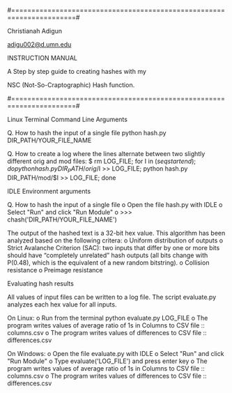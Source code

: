 #======================================================================#

Christianah Adigun

adigu002@d.umn.edu

INSTRUCTION MANUAL

A Step by step guide to creating hashes with my

NSC (Not-So-Craptographic) Hash function.

#======================================================================#

Linux Terminal Command Line Arguments

Q. How to hash the input of a single file python hash.py DIR_PATH/YOUR_FILE_NAME

Q. How to create a log where the lines alternate between two slightly different orig and mod files: $ rm LOG_FILE; for I in $(seq start end); do python hash.py DIR_PATH/orig/$I >> LOG_FILE; python hash.py DIR_PATH/mod/$I >> LOG_FILE; done

IDLE Environment arguments

Q. How to hash the input of a single file o Open the file hash.py with IDLE o Select "Run" and click "Run Module" o >>> chash('DIR_PATH/YOUR_FILE_NAME')

The output of the hashed text is a 32-bit hex value. This algorithm has been analyzed based on the following critera: o Uniform distribution of outputs o Strict Avalanche Criterion (SAC): two inputs that differ by one or more bits should have “completely unrelated” hash outputs (all bits change with P(0.48), which is the equivalent of a new random bitstring). o Collision resistance o Preimage resistance

Evaluating hash results

All values of input files can be written to a log file. The script evaluate.py analyzes each hex value for all inputs.

On Linux: o Run from the terminal python evaluate.py LOG_FILE o The program writes values of average ratio of 1s in Columns to CSV file :: columns.csv o The program writes values of differences to CSV file :: differences.csv

On Windows: o Open the file evaluate.py with IDLE o Select "Run" and click "Run Module" o Type evaluate('LOG_FILE') and press enter key o The program writes values of average ratio of 1s in Columns to CSV file :: columns.csv o The program writes values of differences to CSV file :: differences.csv